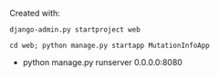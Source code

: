 Created with: 
```
django-admin.py startproject web

cd web; python manage.py startapp MutationInfoApp
```

* python manage.py runserver 0.0.0.0:8080


